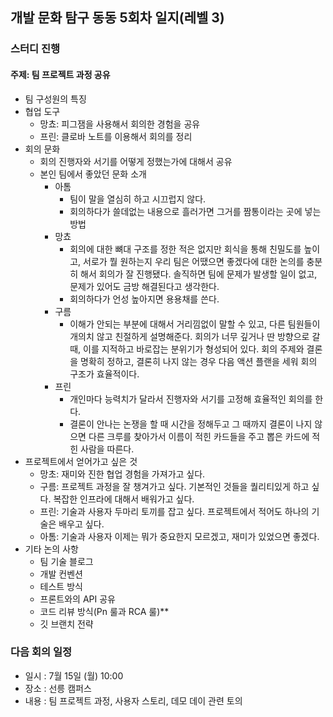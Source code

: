 ## 개발 문화 탐구 동동 5회차 일지(레벨 3)

### 스터디 진행

#### 주제: 팀 프로젝트 과정 공유

- 팀 구성원의 특징
- 협업 도구
  - 망쵸: 피그잼을 사용해서 회의한 경험을 공유
  - 프린: 클로바 노트를 이용해서 회의를 정리
- 회의 문화
  - 회의 진행자와 서기를 어떻게 정했는가에 대해서 공유
  - 본인 팀에서 좋았던 문화 소개
    - 아톰
      - 팀이 말을 열심히 하고 시끄럽지 않다.
      - 회의하다가 쓸데없는 내용으로 흘러가면 그거를 짬통이라는 곳에 넣는 방법
    - 망쵸
      - 회의에 대한 뼈대 구조를 정한 적은 없지만 회식을 통해 친밀도를 높이고, 서로가 뭘 원하는지 우리 팀은 어땠으면 좋겠다에 대한 논의를 충분히 해서 회의가 잘 진행됐다. 솔직하면 팀에 문제가 발생할 일이 없고, 문제가 있어도 금방 해결된다고 생각한다.
      - 회의하다가 언성 높아지면 용용채를 쓴다.
    - 구름
      - 이해가 안되는 부분에 대해서 거리낌없이 말할 수 있고, 다른 팀원들이 개의치 않고 친절하게 설명해준다. 회의가 너무 깊거나 딴 방향으로 갈 때, 이를 지적하고 바로잡는 분위기가 형성되어 있다. 회의 주제와 결론을 명확히 정하고, 결론히 나지 않는 경우 다음 액션 플랜을 세워 회의 구조가 효율적이다.
    - 프린
      - 개인마다 능력치가 달라서 진행자와 서기를 고정해 효율적인 회의를 한다.
      - 결론이 안나는 논쟁을 할 때 시간을 정해두고 그 때까지 결론이 나지 않으면 다른 크루를 찾아가서 이름이 적힌 카드들을 주고 뽑은 카드에 적힌 사람을 따른다.
- 프로젝트에서 얻어가고 싶은 것
  - 망초: 재미와 진한 협업 경험을 가져가고 싶다.
  - 구름: 프로젝트 과정을 잘 챙겨가고 싶다. 기본적인 것들을 퀄리티있게 하고 싶다. 복잡한 인프라에 대해서 배워가고 싶다.
  - 프린: 기술과 사용자 두마리 토끼를 잡고 싶다. 프로젝트에서 적어도 하나의 기술은 배우고 싶다.
  - 아톰: 기술과 사용자 이제는 뭐가 중요한지 모르겠고, 재미가 있었으면 좋겠다.
- 기타 논의 사항
  - 팀 기술 블로그
  - 개발 컨벤션
  - 테스트 방식
  - 프론트와의 API 공유
  - 코드 리뷰 방식(Pn 룰과 RCA 룰)**
  - 깃 브랜치 전략

### 다음 회의 일정

- 일시 : 7월 15일 (월) 10:00
- 장소 : 선릉 캠퍼스
- 내용 : 팀 프로젝트 과정, 사용자 스토리, 데모 데이 관련 토의
